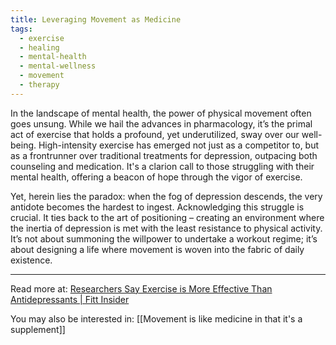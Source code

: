 ```yaml
---
title: Leveraging Movement as Medicine
tags:
  - exercise
  - healing
  - mental-health
  - mental-wellness
  - movement
  - therapy
---
```

In the landscape of mental health, the power of physical movement often goes unsung. While we hail the advances in pharmacology, it’s the primal act of exercise that holds a profound, yet underutilized, sway over our well-being. High-intensity exercise has emerged not just as a competitor to, but as a frontrunner over traditional treatments for depression, outpacing both counseling and medication. It's a clarion call to those struggling with their mental health, offering a beacon of hope through the vigor of exercise.

Yet, herein lies the paradox: when the fog of depression descends, the very antidote becomes the hardest to ingest. Acknowledging this struggle is crucial. It ties back to the art of positioning – creating an environment where the inertia of depression is met with the least resistance to physical activity. It’s not about summoning the willpower to undertake a workout regime; it’s about designing a life where movement is woven into the fabric of daily existence.

----

Read more at: [Researchers Say Exercise is More Effective Than Antidepressants | Fitt Insider](https://insider.fitt.co/researchers-say-exercise-is-more-effective-than-antidepressants/?ref=vital)

You may also be interested in: [[Movement is like medicine in that it's a supplement]]